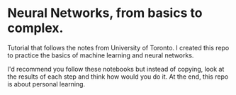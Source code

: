 # Neural Networks, from basics to complex.
Tutorial that follows the notes from University of Toronto.
I created this repo to practice the basics of machine learning and neural networks.

I'd recommend you follow these notebooks but instead of copying, look at the results of each step and think how would you do it. At the end, this repo is about personal learning.
